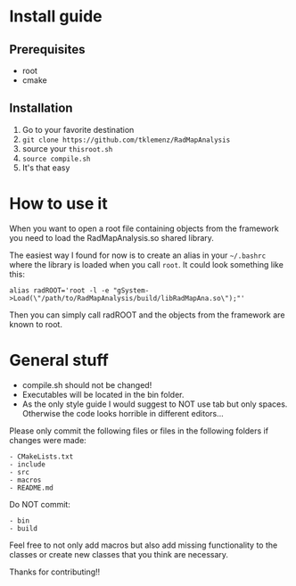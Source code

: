 # Install guide

## Prerequisites

* root
* cmake

## Installation

1. Go to your favorite destination
2. `git clone https://github.com/tklemenz/RadMapAnalysis`
3. source your `thisroot.sh`
4. `source compile.sh`
5. It's that easy

# How to use it

When you want to open a root file containing objects from the framework you need to load the RadMapAnalysis.so shared library.

The easiest way I found for now is to create an alias in your `~/.bashrc` where the library is loaded when you call `root`.
It could look something like this:

`alias radROOT='root -l -e "gSystem->Load(\"/path/to/RadMapAnalysis/build/libRadMapAna.so\");"'`

Then you can simply call radROOT and the objects from the framework are known to root.

# General stuff

* compile.sh should not be changed!
* Executables will be located in the bin folder.
* As the only style guide I would suggest to NOT use tab but only spaces. Otherwise the code looks horrible in different editors...

Please only commit the following files or files in the following folders if changes were made:

	- CMakeLists.txt
	- include
	- src
	- macros
	- README.md

Do NOT commit:

	- bin
	- build


Feel free to not only add macros but also add missing functionality to the classes or create new classes that you think are necessary.

Thanks for contributing!!
